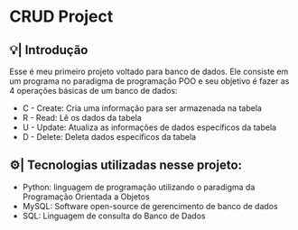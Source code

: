# CRUD Project

## 💡| Introdução
<p>Esse é meu primeiro projeto voltado para banco de dados. Ele consiste em um programa no paradigma de programação POO e seu objetivo é fazer as 4 operações
básicas de um banco de dados:</p>
<ul>
<li>C - Create: Cria uma informação para ser armazenada na tabela</li>
<li>R - Read: Lê os dados da tabela</li>
<li>U - Update: Atualiza as informações de dados específicos da tabela</li>
<li>D - Delete: Deleta dados específicos da tabela</li>
</ul>


## ⚙️| Tecnologias utilizadas nesse projeto:
<ul>
<li>Python: linguagem de programação utilizando o paradigma da Programação Orientada a Objetos</li>
<li>MySQL: Software open-source de gerencimento de banco de dados</li>
<li>SQL: Linguagem de consulta do Banco de Dados</li>

</ul>
